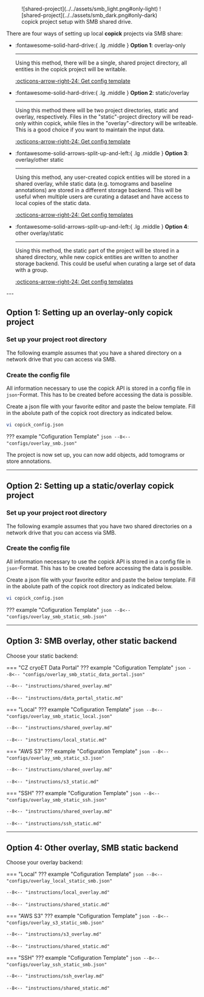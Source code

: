 <figure markdown="span">
  ![shared-project](../../assets/smb_light.png#only-light)
  ![shared-project](../../assets/smb_dark.png#only-dark)
  <figcaption>copick project setup with SMB shared drive.</figcaption>
</figure>

There are four ways of setting up local **copick** projects via SMB share:

<div class="grid cards" markdown>

-   :fontawesome-solid-hard-drive:{ .lg .middle }   __Option 1__: overlay-only

    ---

    Using this method, there will be a single, shared project directory, all entities in the copick project
    will be writable.

    [:octicons-arrow-right-24: Get config template](#option-1-setting-up-an-overlay-only-copick-project)


-   :fontawesome-solid-hard-drive:{ .lg .middle }   __Option 2__: static/overlay

    ---

    Using this method there will be two project directories, static and overlay, respectively. Files
    in the "static"-project directory will be read-only within copick, while files in the "overlay"-directory will be
    writeable. This is a good choice if you want to maintain the input data.

    [:octicons-arrow-right-24: Get config template](#option-2-setting-up-a-staticoverlay-copick-project)

-   :fontawesome-solid-arrows-split-up-and-left:{ .lg .middle } __Option 3__: overlay/other static

    ---

    Using this method, any user-created copick entities will be stored in a shared overlay, while static data (e.g.
    tomograms and baseline annotations) are stored in a different storage backend. This will be useful when multiple
    users are curating a dataset and have access to local copies of the static data.

    [:octicons-arrow-right-24: Get config templates](#option-3-smb-overlay-other-static-backend)

-   :fontawesome-solid-arrows-split-up-and-left:{ .lg .middle } __Option 4__: other overlay/static

    ---

    Using this method, the static part of the project will be stored in a shared directory, while new copick entities
    are written to another storage backend. This could be useful when curating a large set of data with a group.

    [:octicons-arrow-right-24: Get config templates](#option-4-other-overlay-smb-static-backend)
</div>
---

## Option 1: Setting up an overlay-only copick project

### Set up your project root directory

The following example assumes that you have a shared directory on a network drive that you can access via SMB.

### Create the config file

All information necessary to use the copick API is stored in a config file in `json`-Format. This has to be created
before accessing the data is possible.


Create a json file with your favorite editor and paste the below template. Fill in the abolute path of the copick
root directory as indicated below.

```bash
vi copick_config.json
```

??? example "Cofiguration Template"
    ```json
    --8<-- "configs/overlay_smb.json"
    ```

The project is now set up, you can now add objects, add tomograms or store annotations.

---

## Option 2: Setting up a static/overlay copick project

### Set up your project root directory

The following example assumes that you have two shared directories on a network drive that you can access via SMB.

### Create the config file

All information necessary to use the copick API is stored in a config file in `json`-Format. This has to be created
before accessing the data is possible.


Create a json file with your favorite editor and paste the below template. Fill in the abolute path of the copick
root directory as indicated below.

```bash
vi copick_config.json
```

??? example "Cofiguration Template"
    ```json
    --8<-- "configs/overlay_smb_static_smb.json"
    ```

---

## Option 3: SMB overlay, other static backend

Choose your static backend:

=== "CZ cryoET Data Portal"
    ??? example "Cofiguration Template"
        ```json
        --8<-- "configs/overlay_smb_static_data_portal.json"
        ```

    --8<-- "instructions/shared_overlay.md"

    --8<-- "instructions/data_portal_static.md"


=== "Local"
    ??? example "Cofiguration Template"
        ```json
        --8<-- "configs/overlay_smb_static_local.json"
        ```

    --8<-- "instructions/shared_overlay.md"

    --8<-- "instructions/local_static.md"

=== "AWS S3"
    ??? example "Cofiguration Template"
        ```json
        --8<-- "configs/overlay_smb_static_s3.json"
        ```

    --8<-- "instructions/shared_overlay.md"

    --8<-- "instructions/s3_static.md"

=== "SSH"
    ??? example "Cofiguration Template"
        ```json
        --8<-- "configs/overlay_smb_static_ssh.json"
        ```

    --8<-- "instructions/shared_overlay.md"

    --8<-- "instructions/ssh_static.md"

---

## Option 4: Other overlay, SMB static backend

Choose your overlay backend:

=== "Local"
    ??? example "Cofiguration Template"
        ```json
        --8<-- "configs/overlay_local_static_smb.json"
        ```

    --8<-- "instructions/local_overlay.md"

    --8<-- "instructions/shared_static.md"

=== "AWS S3"
    ??? example "Cofiguration Template"
        ```json
        --8<-- "configs/overlay_s3_static_smb.json"
        ```

    --8<-- "instructions/s3_overlay.md"

    --8<-- "instructions/shared_static.md"

=== "SSH"
    ??? example "Cofiguration Template"
        ```json
        --8<-- "configs/overlay_ssh_static_smb.json"
        ```

    --8<-- "instructions/ssh_overlay.md"

    --8<-- "instructions/shared_static.md"
